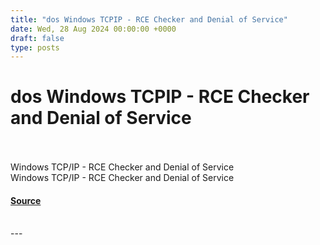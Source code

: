 ```yaml
---
title: "dos Windows TCPIP - RCE Checker and Denial of Service"
date: Wed, 28 Aug 2024 00:00:00 +0000
draft: false
type: posts
---
```

# dos Windows TCPIP - RCE Checker and Denial of Service

<br/>

<br/>
Windows TCP/IP - RCE Checker and Denial of Service
<br/>
Windows TCP/IP - RCE Checker and Denial of Service

#### [Source](https://www.exploit-db.com/exploits/52075)

<br/>
---
